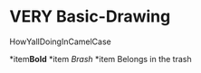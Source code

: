 # VERY Basic-Drawing
HowYallDoingInCamelCase<br>

  *item<b>Bold</b>
 *item <i>Brash</i>
 *item Belongs in the trash


